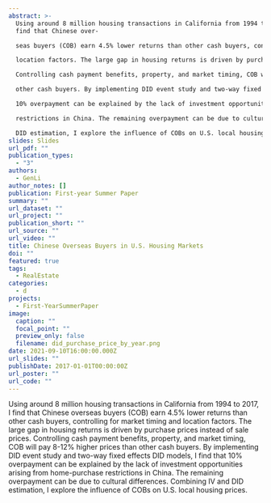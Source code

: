 ```yaml
---
abstract: >-
  Using around 8 million housing transactions in California from 1994 to 2017, I
  find that Chinese over-

  seas buyers (COB) earn 4.5% lower returns than other cash buyers, controlling for market timing and

  location factors. The large gap in housing returns is driven by purchase prices instead of sale prices.

  Controlling cash payment benefits, property, and market timing, COB will pay 8-12% higher prices than

  other cash buyers. By implementing DID event study and two-way fixed effects DID models, I find that

  10% overpayment can be explained by the lack of investment opportunities arising from home-purchase

  restrictions in China. The remaining overpayment can be due to cultural differences. Combining IV and

  DID estimation, I explore the influence of COBs on U.S. local housing prices.
slides: Slides
url_pdf: ""
publication_types:
  - "3"
authors:
  - GenLi
author_notes: []
publication: First-year Summer Paper
summary: ""
url_dataset: ""
url_project: ""
publication_short: ""
url_source: ""
url_video: ""
title: Chinese Overseas Buyers in U.S. Housing Markets
doi: ""
featured: true
tags:
  - RealEstate
categories:
  - d
projects:
  - First-YearSummerPaper
image:
  caption: ""
  focal_point: ""
  preview_only: false
  filename: did_purchase_price_by_year.png
date: 2021-09-10T16:00:00.000Z
url_slides: ""
publishDate: 2017-01-01T00:00:00Z
url_poster: ""
url_code: ""
---
```

Using around 8 million housing transactions in California from 1994 to 2017, I find that Chinese overseas buyers (COB) earn 4.5% lower returns than other cash buyers, controlling for market timing and
location factors. The large gap in housing returns is driven by purchase prices instead of sale prices.
Controlling cash payment benefits, property, and market timing, COB will pay 8-12% higher prices than
other cash buyers. By implementing DID event study and two-way fixed effects DID models, I find that
10% overpayment can be explained by the lack of investment opportunities arising from home-purchase
restrictions in China. The remaining overpayment can be due to cultural differences. Combining IV and
DID estimation, I explore the influence of COBs on U.S. local housing prices.